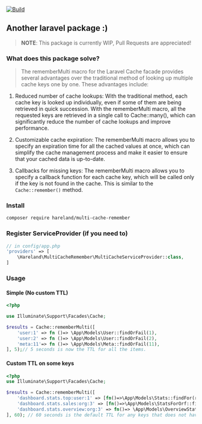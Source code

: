 [![Build](https://github.com/hareland/multi-cache-remember/actions/workflows/pest.yml/badge.svg)](https://github.com/hareland/multi-cache-remember/actions/workflows/pest.yml)
## Another laravel package :)
> **NOTE**: This package is currently WIP, Pull Requests are appreciated!
### What does this package solve?

> The rememberMulti macro for the Laravel Cache facade provides several advantages over the traditional method of
> looking up multiple cache keys one by one. These advantages include:

1. Reduced number of cache lookups: With the traditional method, each cache key is looked up individually, even if some
   of them are being retrieved in quick succession. With the rememberMulti macro, all the requested keys are retrieved
   in a single call to Cache::many(), which can significantly reduce the number of cache lookups and improve
   performance.

2. Customizable cache expiration: The rememberMulti macro allows you to specify an expiration time for all the cached
   values at once, which can simplify the cache management process and make it easier to ensure that your cached data is
   up-to-date.

3. Callbacks for missing keys: The rememberMulti macro allows you to specify a callback function for each cache key,
   which will be called only if the key is not found in the cache. This is similar to the `Cache::remember()` method.
### Install

```bash
composer require hareland/multi-cache-remember
```

### Register ServiceProvider (if you need to)

```php
// in config/app.php
'providers' => [
    \Hareland\MultiCacheRemember\MultiCacheServiceProvider::class,
]
```

### Usage


#### Simple (No custom TTL)
```php
<?php

use Illuminate\Support\Facades\Cache;

$results = Cache::rememberMulti([
    'user:1' => fn ()=> \App\Models\User::findOrFail(1),
    'user:2' => fn ()=> \App\Models\User::findOrFail(2),
    'meta:11'=> fn ()=> \App\Models\Meta::findOrFail(11),
], 5);// 5 seconds is now the TTL for all the items.
```

#### Custom TTL on some keys
```php
<?php
use Illuminate\Support\Facades\Cache;

$results = Cache::rememberMulti([
    'dashboard.stats.top:user:1' => [fn()=>\App\Models\Stats::findFor(request()->user()), 60 * 15],
    'dashboard.stats.sales:org:3' => [fn()=>\App\Models\StatsForOrf::findFor(request()->user()->currentOrg), 60 * 5],
    'dashboard.stats.overview:org:3' => fn()=> \App\Models\OverviewStats::findFor(request()->user()->currentOrg),
], 60); // 60 seconds is the default TTL for any keys that does not have a custom one.
```